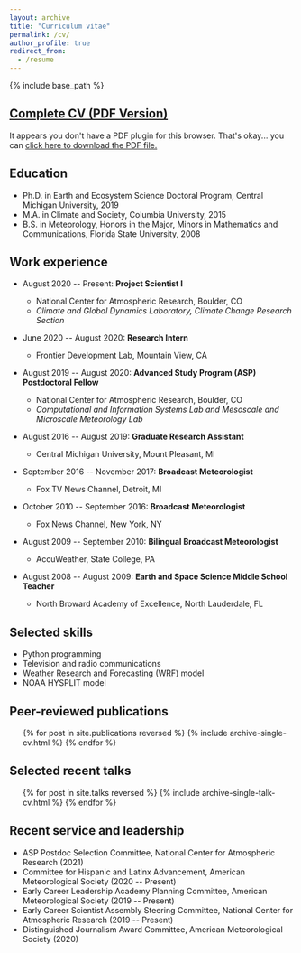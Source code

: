 ```yaml
---
layout: archive
title: "Curriculum vitae"
permalink: /cv/
author_profile: true
redirect_from:
  - /resume
---
```


{% include base_path %}

## [Complete CV (PDF Version)](https://staff.ucar.edu/sites/default/files/CVs/MolinaCV.docx%20%281%29.pdf)
<object width="400" height="500" type="application/pdf" data="/pages/MolinaCV_jan21.pdf?#zoom=85&scrollbar=0&toolbar=0&navpanes=0">
    <p>It appears you don't have a PDF plugin for this browser. That's okay... you can <a href="/pages/MolinaCV_jan21.pdf" download="Molina">click here to
  download the PDF file.</a></p>
</object>


## Education
* Ph.D. in Earth and Ecosystem Science Doctoral Program, Central Michigan University, 2019
* M.A. in Climate and Society, Columbia University, 2015
* B.S. in Meteorology, Honors in the Major, Minors in Mathematics and Communications, Florida State University, 2008

## Work experience
* August 2020 -- Present: **Project Scientist I**
  * National Center for Atmospheric Research, Boulder, CO
  * _Climate and Global Dynamics Laboratory, Climate Change Research Section_

* June 2020 -- August 2020: **Research Intern**
  * Frontier Development Lab, Mountain View, CA
  
* August 2019 -- August 2020: **Advanced Study Program (ASP) Postdoctoral Fellow**
  * National Center for Atmospheric Research, Boulder, CO
  * _Computational and Information Systems Lab and Mesoscale and Microscale Meteorology Lab_
  
* August 2016 -- August 2019: **Graduate Research Assistant**
  * Central Michigan University, Mount Pleasant, MI
  
* September 2016 -- November 2017: **Broadcast Meteorologist**
  * Fox TV News Channel, Detroit, MI
  
* October 2010 -- September 2016: **Broadcast Meteorologist**
  * Fox News Channel, New York, NY
  
* August 2009 -- September 2010: **Bilingual Broadcast Meteorologist**
  * AccuWeather, State College, PA
  
* August 2008 -- August 2009: **Earth and Space Science Middle School Teacher**
  * North Broward Academy of Excellence, North Lauderdale, FL

## Selected skills
* Python programming
* Television and radio communications
* Weather Research and Forecasting (WRF) model
* NOAA HYSPLIT model

## Peer-reviewed publications
  <ul>{% for post in site.publications reversed %}
    {% include archive-single-cv.html %}
  {% endfor %}</ul>

## Selected recent talks
  <ul>{% for post in site.talks reversed %}
    {% include archive-single-talk-cv.html %}
  {% endfor %}</ul>

## Recent service and leadership
* ASP Postdoc Selection Committee, National Center for Atmospheric Research (2021)
* Committee for Hispanic and Latinx Advancement, American Meteorological Society (2020 -- Present)
* Early Career Leadership Academy Planning Committee, American Meteorological Society (2019 -- Present)
* Early Career Scientist Assembly Steering Committee, National Center for Atmospheric Research (2019 -- Present)
* Distinguished Journalism Award Committee, American Meteorological Society (2020)
